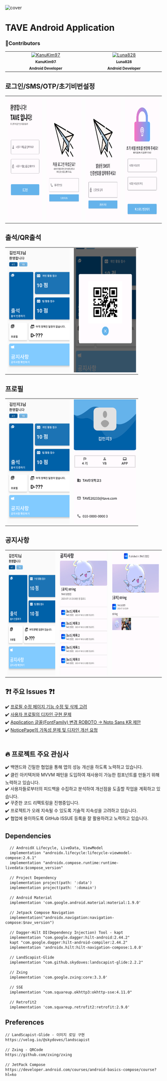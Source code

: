 ![cover](https://github.com/Team-Crackdown/.github-private/assets/74421057/f903ba3a-b1c3-423e-a196-2f3f293111d5)

# TAVE Android Application

### 🙌Contributors
<table>
  <tbody>
    <tr>
      <td align="center" valign="top" width="14.28%">
        <a href="https://github.com/KanuKim97">
        <img src="https://avatars.githubusercontent.com/u/74421057?v=4" width="100px;" alt="KanuKim97"/>
        <br />
          <sub>
            <b>KanuKim97</b>
          </sub>
        </a>
        <br />
        <sub>
            <b>Android Developer</b>
        </sub>
        <br />
     </td>
     <td align="center" valign="top" width="14.28%">
       <a href="https://github.com/Luna828">
       <img src="https://avatars.githubusercontent.com/u/93186591?v=4" width="100px;" alt="Luna828"/>
       <br />
         <sub>
           <b>Luna828</b>
         </sub>
       </a>
       <br />
       <sub>
           <b>Android Developer</b>
       </sub>
       <br />
     </td>
    </tr>
  </tbody>
</table>

## 로그인/SMS/OTP/초기비번설정
<table>
  <tr>
    <td><img src="/imges/image.png" width="300" height="400" /></td>
    <td><img src="/imges/image-1.png" width="300" height="400" /></td>
    <td><img src="/imges/image-2.png" width="300" height="400" /></td>
    <td><img src="/imges/image-3.png" width="300" height="400"/></td>
  <tr>
</table>

## 출석/QR출석
<table>
  <tr>
    <td><img src="/imges/image-4.png" width="200" height="400" /></td>
    <td><img src="/imges/image-5.png" width="200" height="400" /></td>
  <tr>
</table>

## 프로필
<table>
  <tr>
    <td><img src="/imges/image-4.png" width="200" height="400" /></td>
    <td><img src="/imges/image-6.png" width="200" height="400" /></td>
  <tr>
</table>

## 공지사항
<table>
  <tr>
    <td><img src="/imges/image-4.png" width="200" height="400" /></td>
    <td><img src="/imges/image-7.png" width="200" height="400" /></td>
    <td><img src="/imges/image-8.png" width="200" height="400" /></td>
  <tr>
</table>

## :question::exclamation: 주요 Issues :question::exclamation:
:heavy_check_mark: [프로필 수정 페이지 기능 수정 및 삭제 고려](https://github.com/Team-Crackdown/TAVE-Android/issues/10)
</br>:heavy_check_mark: [사용자 프로필의 디자인 구현 문제](https://github.com/Team-Crackdown/TAVE-Android/issues/3)
</br>:heavy_check_mark: [Application 글꼴(FontFamily) 변경 ROBOTO -> Noto Sans KR 제안](https://github.com/Team-Crackdown/TAVE-Android/issues/5)
</br>:heavy_check_mark: [NoticePage의 가독성 문제 및 디자인 개선 요청](https://github.com/Team-Crackdown/TAVE-Android/issues/7)
</br>
</br>



## :fire: 프로젝트 주요 관심사
:heavy_check_mark: 백앤드와 긴밀한 협업을 통해 앱의 성능 개선을 하도록 노력하고 있습니다.
</br>:heavy_check_mark: 클린 아키텍처와 MVVM 패턴을 도입하여 재사용이 가능한 컴포넌트를 만들기 위해 노력하고 있습니다. 
</br>:heavy_check_mark: 사용자들로부터의 피드백을 수집하고 분석하여 개선점을 도출할 작업을 계획하고 있습니다.
</br>:heavy_check_mark: 꾸준한 코드 리팩토링을 진행중입니다.
</br>:heavy_check_mark: 프로젝트가 오래 지속될 수 있도록 기술적 지속성을 고려하고 있습니다.
</br>:heavy_check_mark: 협업에 용이하도록 GitHub ISSUE 등록을 잘 활용하려고 노력하고 있습니다. 

## Dependencies
```
  // AndroidX Lifecycle, LiveData, ViewModel
  implementation "androidx.lifecycle:lifecycle-viewmodel-compose:2.6.1"
  implementation "androidx.compose.runtime:runtime-livedata:$compose_version"

  // Project Dependency
  implementation project(path: ':data')
  implementation project(path: ':domain')

  // Android Material
  implementation 'com.google.android.material:material:1.9.0'

  // Jetpack Compose Navigation
  implementation("androidx.navigation:navigation-compose:$nav_version")

  // Dagger-Hilt DI(Dependency Injection) Tool - kapt
  implementation "com.google.dagger:hilt-android:2.44.2"
  kapt "com.google.dagger:hilt-android-compiler:2.44.2"
  implementation 'androidx.hilt:hilt-navigation-compose:1.0.0'

  // LandScapist-Glide
  implementation "com.github.skydoves:landscapist-glide:2.2.2"

  // Zxing
  implementation 'com.google.zxing:core:3.3.0'

  // SSE
  implementation "com.squareup.okhttp3:okhttp-sse:4.11.0"

  // Retrofit2
  implementation 'com.squareup.retrofit2:retrofit:2.9.0'
```

## Preferences
```
// LandScapist-Glide - 이미지 로딩 구현
https://velog.io/@skydoves/landscapist

// Zxing - QRCode
https://github.com/zxing/zxing

// JetPack Compose
https://developer.android.com/courses/android-basics-compose/course?hl=ko
```
